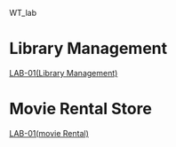 WT_lab

# Library Management
[LAB-01(Library Management)](https://github.com/bashaboinakoushik/WT_lab/blob/main/lab_1.1.html)
# Movie Rental Store
[LAB-01(movie Rental)](https://github.com/bashaboinakoushik/WT_lab/blob/main/lab_1.2.html)
